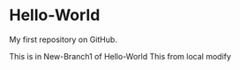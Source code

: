 # Hello-World
My first repository on GitHub.

This is in New-Branch1 of Hello-World
This from local modify
